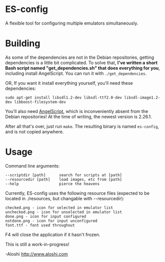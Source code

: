 ES-config
=========

A flexible tool for configuring multiple emulators simultaneously.

Building
========

As some of the dependencies are not in the Debian repositories, getting dependencies is a little bit complicated.
To solve that, **I've written a short Bash script named "get_dependencies.sh" that does everything for you**, including install AngelScript. You can run it with `./get_dependencies`.

OR, If you want it install everything yourself, you'll need these dependencies:
```
sudo apt-get install libsdl1.2-dev libsdl-ttf2.0-dev libsdl-image1.2-dev libboost-filesystem-dev
```

You'll also need [AngelScript](http://www.angelcode.com/angelscript/downloads.html), which is inconveniently absent from the Debian repositories!
At the time of writing, the newest version is 2.26.1.

After all that's over, just run `make`. The resulting binary is named `es-config`, and is not copied anywhere.

Usage
=====

Command line arguments:
```
--scriptdir [path]		search for scripts at [path]
--resourcedir [path]	load images, etc from [path]
--help			    	pierce the heavens
```

Currently, ES-config uses the following resource files (expected to be located in ./resources, but changable with --resourcedir):
```
checked.png - icon for selected in emulator list
unchecked.png - icon for unselected in emulator list
done.png - icon for input configured
notdone.png - icon for input unconfigured
font.ttf - font used throughout
```

F4 will close the application if it hasn't frozen.

This is still a work-in-progress!

-Aloshi
http://www.aloshi.com
